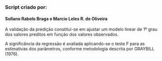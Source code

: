 
### Script criado por:

#### Sollano Rabelo Braga e Marcio Leles R. de Oliveira

A validação da predição constitui-se em ajustar um modelo linear de 1º
grau dos valores preditos em função dos valores observados.

A significância da regressão é avaliada aplicando-se o teste F para as
estimativas dos parâmetros, conforme metodologia descrita por GRAYBILL
(1976).
